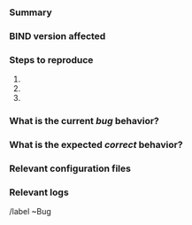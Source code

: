 <!--
If the bug you are reporting is potentially security-related - for example,
if it involves an assertion failure or other crash in `named` that can be
triggered repeatedly - then please make sure that you make the new issue
confidential by clicking the checkbox at the bottom!
-->

### Summary

<!-- Concisely summarize the bug encountered. -->

### BIND version affected
<!--
Make sure you are testing with the **latest** supported version of BIND
for a given branch. Many bugs have been fixed over time!

See https://kb.isc.org/docs/supported-platforms for the current list.
The latest source is available from https://www.isc.org/download/#BIND

Paste the output of `named -V` here.
-->

### Steps to reproduce

<!--
This is extremely important! Be precise and use itemized lists, please.

Even if a default configuration is affected, please include the full configuration
files _you were testing with_.

Example:
1. Use _attached_ configuration file
2. Start BIND server with command: `named -g -c named.conf ...`
3. Simulate legitimate clients using command `dnsperf -S1 -d legit-queries ...`
4. Simulate attack traffic using command `dnsperf -S1 -d attack-queries ...`
-->

1.
2.
3.

### What is the current *bug* behavior?

<!-- What actually happens. -->

### What is the expected *correct* behavior?

<!-- What you should see instead. -->

### Relevant configuration files

<!-- Paste any relevant configuration files here - please use code blocks (```)
to format console output. If submitting the contents of your
configuration file in a non-confidential issue, it is advisable to
obscure key secrets; this can be done automatically by using
`named-checkconf -px`. -->

### Relevant logs

<!-- Paste any relevant logs here - please use code blocks (```) to format console
output, logs, and code, as it's very hard to read otherwise. -->

/label ~Bug
